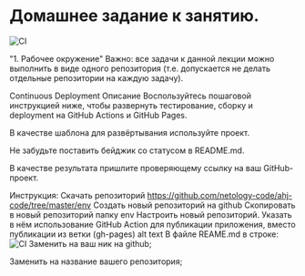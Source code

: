 # Домашнее задание к занятию.

![CI](https://github.com/Nikan152435/Task-work-environment-browser/actions/workflows/web.yml/badge.svg)

"1. Рабочее окружение"
Важно: все задачи к данной лекции можно выполнить в виде одного репозитория (т.е. допускается не делать отдельные репозитории на каждую задачу).

Continuous Deployment
Описание
Воспользуйтесь пошаговой инструкцией ниже, чтобы развернуть тестирование, сборку и deployment на GitHub Actions и GitHub Pages.

В качестве шаблона для развёртывания используйте проект.

Не забудьте поставить бейджик со статусом в README.md.

В качестве результата пришлите проверяющему ссылку на ваш GitHub-проект.

Инструкция:
Скачать репозиторий https://github.com/netology-code/ahj-code/tree/master/env
Создать новый репозиторий на github
Скопировать в новый репозиторий папку env
Настроить новый репозиторий. Указать в нём использование GitHub Action для публикации приложения, вместо публикации из ветки (gh-pages) alt text
В файле REAME.md в строке:
![CI](https://github.com/<OWNER>/<REPOSITORY>/actions/workflows/web.yml/badge.svg)
Заменить <OWNER> на ваш ник на github;

Заменить <REPOSITORY> на название вашего репозитория;